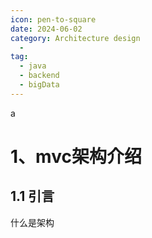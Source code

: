 ```yaml
---
icon: pen-to-square
date: 2024-06-02
category: Architecture design
  - 
tag:
  - java
  - backend
  - bigData
---
```

a
# 1、mvc架构介绍

## 1.1 引言

什么是架构